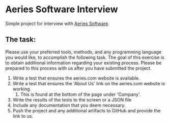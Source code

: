 # Aeries Software Interview
Simple project for interview with [Aeries Software](https://aeries.com).

## The task:
Please use your preferred tools, methods, and any programming language you would like, to accomplish the following task. The goal of this exercise is to obtain additional information regarding your existing process. Please be prepared to this process with us after you have submitted the project.

1. Write a test that ensures the aeries.com website is available.
1. Write a test that ensures the 'About Us' link on the aeries.com website is working.
   1. This is found at the bottom of the page under 'Company'.
1. Write the results of the tests to the screen or a JSON file
1. Include any documentation that you deem necessary.
1. Push the project and any additional artifacts to GitHub and provide the link to us.
